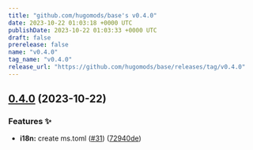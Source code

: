 ```yaml
---
title: "github.com/hugomods/base's v0.4.0"
date: 2023-10-22 01:03:18 +0000 UTC
publishDate: 2023-10-22 01:03:33 +0000 UTC
draft: false
prerelease: false
name: "v0.4.0"
tag_name: "v0.4.0"
release_url: "https://github.com/hugomods/base/releases/tag/v0.4.0"
---
```


## [0.4.0](https://github.com/hugomods/base/compare/v0.3.0...v0.4.0) (2023-10-22)


### Features ✨

* **i18n:** create ms.toml ([#31](https://github.com/hugomods/base/issues/31)) ([72940de](https://github.com/hugomods/base/commit/72940dea00148aa88f873669b13614ea6059f242))
